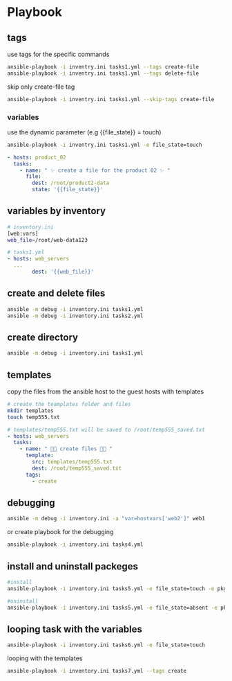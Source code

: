 # Playbook

## tags
use tags for the specific commands
```bash
ansible-playbook -i inventry.ini tasks1.yml --tags create-file
ansible-playbook -i inventry.ini tasks1.yml --tags delete-file
```

skip only create-file tag
```bash
ansible-playbook -i inventry.ini tasks1.yml --skip-tags create-file
```

### variables
use the dynamic parameter (e.g {{file_state}} = touch)
```bash
ansible-playbook -i inventry.ini tasks1.yml -e file_state=touch
```

```yml
- hosts: product_02
  tasks:
    - name: " ✨ create a file for the product 02 ✨ "
      file:
        dest: /root/product2-data
        state: '{{file_state}}'
```

## variables by inventory
```bash
# inventory.ini
[web:vars]
web_file=/root/web-data123
```

```yml
# tasks1.yml
- hosts: web_servers
  ...
        dest: '{{web_file}}'
```
## create and delete files
```bash
ansible -m debug -i inventory.ini tasks1.yml
ansible -m debug -i inventory.ini tasks2.yml
```

## create directory
```bash
ansible -m debug -i inventory.ini tasks1.yml
```

## templates 
copy the files from the ansible host to the guest hosts with templates


```bash
# create the teamplates folder and files
mkdir templates
touch temp555.txt
```

```yml
# templates/temp555.txt will be saved to /root/temp555_saved.txt
- hosts: web_servers
  tasks:
    - name: " 🚀✨ create files 🚀✨ "
      template:
        src: templates/temp555.txt
        dest: /root/temp555_saved.txt
      tags:
        - create
```

## debugging
```bash
ansible -m debug -i inventory.ini -a "var=hostvars['web2']" web1
```
or create playbook for the debugging
```bash
ansible-playbook -i inventory.ini tasks4.yml
```

## install and uninstall packeges
```bash
#install
ansible-playbook -i inventory.ini tasks5.yml -e file_state=touch -e pkg_state=latest

#uninstall
ansible-playbook -i inventory.ini tasks5.yml -e file_state=absent -e pkg_state=absent
```

## looping task with the variables
```bash
ansible-playbook -i inventory.ini tasks6.yml -e file_state=touch
```
looping with the templates
```bash
ansible-playbook -i inventory.ini tasks7.yml --tags create
```
